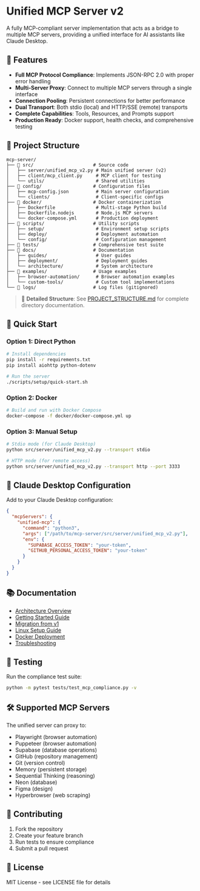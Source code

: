 # Unified MCP Server v2

A fully MCP-compliant server implementation that acts as a bridge to multiple MCP servers, providing a unified interface for AI assistants like Claude Desktop.

## 🚀 Features

- **Full MCP Protocol Compliance**: Implements JSON-RPC 2.0 with proper error handling
- **Multi-Server Proxy**: Connect to multiple MCP servers through a single interface
- **Connection Pooling**: Persistent connections for better performance
- **Dual Transport**: Both stdio (local) and HTTP/SSE (remote) transports
- **Complete Capabilities**: Tools, Resources, and Prompts support
- **Production Ready**: Docker support, health checks, and comprehensive testing

## 📁 Project Structure

```
mcp-server/
├── 📁 src/                      # Source code
│   ├── server/unified_mcp_v2.py # Main unified server (v2)
│   ├── client/mcp_client.py     # MCP client for testing
│   └── utils/                   # Shared utilities
├── 📁 config/                   # Configuration files
│   ├── mcp-config.json          # Main server configuration
│   └── clients/                 # Client-specific configs
├── 📁 docker/                   # Docker containerization
│   ├── Dockerfile               # Multi-stage Python build
│   ├── Dockerfile.nodejs        # Node.js MCP servers
│   └── docker-compose.yml       # Production deployment
├── 📁 scripts/                  # Utility scripts
│   ├── setup/                   # Environment setup scripts
│   ├── deploy/                  # Deployment automation
│   └── config/                  # Configuration management
├── 📁 tests/                    # Comprehensive test suite
├── 📁 docs/                     # Documentation
│   ├── guides/                  # User guides
│   ├── deployment/              # Deployment guides
│   └── architecture/            # System architecture
├── 📁 examples/                 # Usage examples
│   ├── browser-automation/      # Browser automation examples
│   └── custom-tools/            # Custom tool implementations
└── 📁 logs/                     # Log files (gitignored)
```

> 📖 **Detailed Structure**: See [PROJECT_STRUCTURE.md](PROJECT_STRUCTURE.md) for complete directory documentation.

## 🔧 Quick Start

### Option 1: Direct Python
```bash
# Install dependencies
pip install -r requirements.txt
pip install aiohttp python-dotenv

# Run the server
./scripts/setup/quick-start.sh
```

### Option 2: Docker
```bash
# Build and run with Docker Compose
docker-compose -f docker/docker-compose.yml up
```

### Option 3: Manual Setup
```bash
# Stdio mode (for Claude Desktop)
python src/server/unified_mcp_v2.py --transport stdio

# HTTP mode (for remote access)
python src/server/unified_mcp_v2.py --transport http --port 3333
```

## 🔌 Claude Desktop Configuration

Add to your Claude Desktop configuration:

```json
{
  "mcpServers": {
    "unified-mcp": {
      "command": "python3",
      "args": ["/path/to/mcp-server/src/server/unified_mcp_v2.py"],
      "env": {
        "SUPABASE_ACCESS_TOKEN": "your-token",
        "GITHUB_PERSONAL_ACCESS_TOKEN": "your-token"
      }
    }
  }
}
```

## 📚 Documentation

- [Architecture Overview](docs/architecture/ARCHITECTURE.md)
- [Getting Started Guide](docs/guides/GETTING_STARTED.md)
- [Migration from v1](docs/guides/MIGRATION_V2.md)
- [Linux Setup Guide](docs/guides/LINUX_GUIDE.md)
- [Docker Deployment](docs/deployment/DOCKER_DEPLOYMENT.md)
- [Troubleshooting](docs/guides/TROUBLESHOOTING.md)

## 🧪 Testing

Run the compliance test suite:
```bash
python -m pytest tests/test_mcp_compliance.py -v
```

## 🛠️ Supported MCP Servers

The unified server can proxy to:
- Playwright (browser automation)
- Puppeteer (browser automation)
- Supabase (database operations)
- GitHub (repository management)
- Git (version control)
- Memory (persistent storage)
- Sequential Thinking (reasoning)
- Neon (database)
- Figma (design)
- Hyperbrowser (web scraping)

## 🤝 Contributing

1. Fork the repository
2. Create your feature branch
3. Run tests to ensure compliance
4. Submit a pull request

## 📄 License

MIT License - see LICENSE file for details